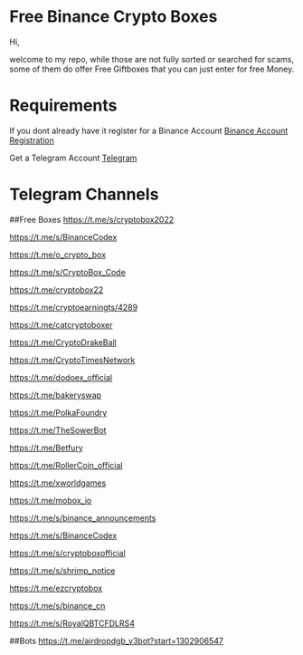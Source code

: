 # Free Binance Crypto Boxes

Hi,

welcome to my repo, while those are not fully sorted or searched for scams, some of them do offer Free Giftboxes that you can just enter for free Money.


# Requirements
If you  dont already have it  register for a Binance Account [Binance Account Registration](https://www.binance.com/en/activity/referral/offers/claim?ref=CPA_00KPBOFG6I)

Get a Telegram Account [Telegram](https://www.telegram.org)

# Telegram Channels
##Free Boxes
https://t.me/s/cryptobox2022

https://t.me/s/BinanceCodex

https://t.me/o_crypto_box

https://t.me/s/CryptoBox_Code

https://t.me/cryptobox22

https://t.me/cryptoearningts/4289

https://t.me/catcryptoboxer

https://t.me/CryptoDrakeBall

https://t.me/CryptoTimesNetwork

https://t.me/dodoex_official

https://t.me/bakeryswap

https://t.me/PolkaFoundry

https://t.me/TheSowerBot

https://t.me/Betfury

https://t.me/RollerCoin_official

https://t.me/xworldgames

https://t.me/mobox_io

https://t.me/s/binance_announcements

https://t.me/s/BinanceCodex

https://t.me/s/cryptoboxofficial

https://t.me/s/shrimp_notice

https://t.me/ezcryptobox

https://t.me/s/binance_cn

https://t.me/s/RoyalQBTCFDLRS4

##Bots
https://t.me/airdropdgb_v3bot?start=1302906547

